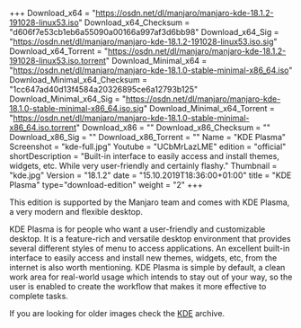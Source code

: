 +++
Download_x64 = "https://osdn.net/dl/manjaro/manjaro-kde-18.1.2-191028-linux53.iso"
Download_x64_Checksum = "d606f7e53cb1eb6a55090a00166a997af3d6bb98"
Download_x64_Sig = "https://osdn.net/dl/manjaro/manjaro-kde-18.1.2-191028-linux53.iso.sig"
Download_x64_Torrent = "https://osdn.net/dl/manjaro/manjaro-kde-18.1.2-191028-linux53.iso.torrent"
Download_Minimal_x64 = "https://osdn.net/dl/manjaro/manjaro-kde-18.1.0-stable-minimal-x86_64.iso"
Download_Minimal_x64_Checksum = "1cc647ad40d13f4584a20326895ce6a12793b125"
Download_Minimal_x64_Sig = "https://osdn.net/dl/manjaro/manjaro-kde-18.1.0-stable-minimal-x86_64.iso.sig"
Download_Minimal_x64_Torrent = "https://osdn.net/dl/manjaro/manjaro-kde-18.1.0-stable-minimal-x86_64.iso.torrent"
Download_x86 = ""
Download_x86_Checksum = ""
Download_x86_Sig = ""
Download_x86_Torrent = ""
Name = "KDE Plasma"
Screenshot = "kde-full.jpg"
Youtube = "UCbMrLazLME"
edition = "official"
shortDescription = "Built-in interface to easily access and install themes, widgets, etc. While very user-friendly and certainly flashy."
Thumbnail = "kde.jpg"
Version = "18.1.2"
date = "15.10.2019T18:36:00+01:00"
title = "KDE Plasma"
type="download-edition"
weight = "2"
+++

This edition is supported by the Manjaro team and comes with KDE Plasma, a very modern and flexible desktop.

KDE Plasma is for people who want a user-friendly and customizable desktop. It is a feature-rich and versatile desktop environment that provides several different styles of menu to access applications. An excellent built-in interface to easily access and install new themes, widgets, etc, from the internet is also worth mentioning. KDE Plasma is simple by default, a clean work area for real-world usage which intends to stay out of your way, so the user is enabled to create the workflow that makes it more effective to complete tasks.

If you are looking for older images check the [KDE](https://osdn.net/projects/manjaro/storage/z_release_archive/kde) archive.
